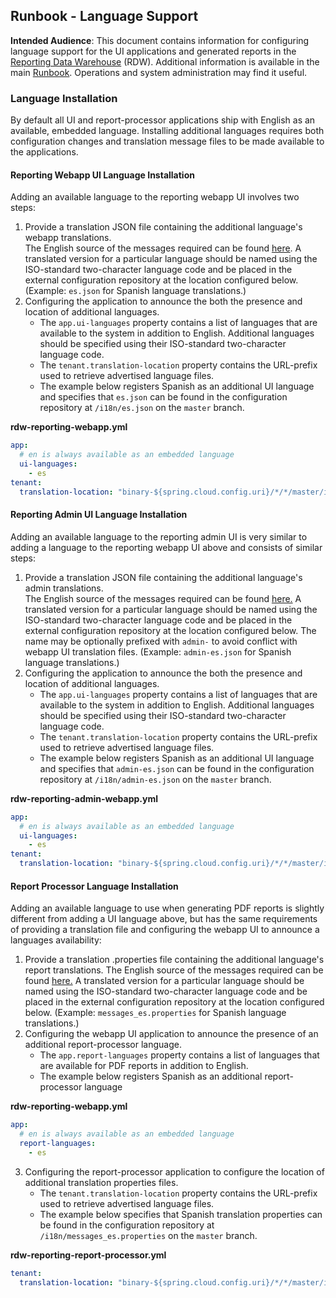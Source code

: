 ## Runbook - Language Support

**Intended Audience**: This document contains information for configuring language support for the UI applications and generated reports in the [Reporting Data Warehouse](../README.md) (RDW). Additional information is available in the main [Runbook](Runbook.md). Operations and system administration may find it useful.

### Language Installation
By default all UI and report-processor applications ship with English as an available, embedded language. Installing additional languages requires both configuration changes and translation message files to be made available to the applications.

#### Reporting Webapp UI Language Installation
Adding an available language to the reporting webapp UI involves two steps:
1. Provide a translation JSON file containing the additional language's webapp translations.  
The English source of the messages required can be found [here](https://github.com/SmarterApp/RDW_Reporting/blob/develop/webapp/src/main/webapp/src/assets/i18n/en.json).
A translated version for a particular language should be named using the ISO-standard two-character language code and be placed in the external configuration repository at the location configured below.
(Example: `es.json` for Spanish language translations.)
2. Configuring the application to announce the both the presence and location of additional languages.
    * The `app.ui-languages` property contains a list of languages that are available to the system in addition to English.
    Additional languages should be specified using their ISO-standard two-character language code.
    * The `tenant.translation-location` property contains the URL-prefix used to retrieve advertised language files.
    * The example below registers Spanish as an additional UI language and specifies that `es.json` can be found in the
    configuration repository at `/i18n/es.json` on the `master` branch.
    
**rdw-reporting-webapp.yml**
```yaml
app:
  # en is always available as an embedded language
  ui-languages:
    - es
tenant:
  translation-location: "binary-${spring.cloud.config.uri}/*/*/master/i18n/"
```

#### Reporting Admin UI Language Installation
Adding an available language to the reporting admin UI is very similar to adding a language to the reporting webapp UI above and consists of similar steps:
1. Provide a translation JSON file containing the additional language's admin translations.  
   The English source of the messages required can be found [here.](https://github.com/SmarterApp/RDW_Reporting/blob/develop/admin-webapp/src/main/webapp/src/assets/i18n/en.json)
   A translated version for a particular language should be named using the ISO-standard two-character language code and be placed in the external configuration repository at the location configured below.
   The name may be optionally prefixed with `admin-` to avoid conflict with webapp UI translation files.
   (Example: `admin-es.json` for Spanish language translations.)
2. Configuring the application to announce the both the presence and location of additional languages.
   * The `app.ui-languages` property contains a list of languages that are available to the system in addition to English.
     Additional languages should be specified using their ISO-standard two-character language code.
   * The `tenant.translation-location` property contains the URL-prefix used to retrieve advertised language files.
   * The example below registers Spanish as an additional UI language and specifies that `admin-es.json` can be found in the
     configuration repository at `/i18n/admin-es.json` on the `master` branch.

**rdw-reporting-admin-webapp.yml**
```yaml
app:
  # en is always available as an embedded language
  ui-languages:
    - es
tenant:
  translation-location: "binary-${spring.cloud.config.uri}/*/*/master/i18n/admin-"
```

#### Report Processor Language Installation
Adding an available language to use when generating PDF reports is slightly different from adding a UI language above, but has the same requirements of providing a translation file and configuring the webapp UI to announce a languages availability:
1. Provide a translation .properties file containing the additional language's report translations.
   The English source of the messages required can be found [here.](https://github.com/SmarterApp/RDW_Reporting/blob/develop/common/src/main/resources/messages.properties)
   A translated version for a particular language should be named using the ISO-standard two-character language code and be placed in the external configuration repository at the location configured below.
   (Example: `messages_es.properties` for Spanish language translations.)
2. Configuring the webapp UI application to announce the presence of an additional report-processor language.
    * The `app.report-languages` property contains a list of languages that are available for PDF reports in addition to English.
    * The example below registers Spanish as an additional report-processor language

**rdw-reporting-webapp.yml**
```yaml
app:
  # en is always available as an embedded language
  report-languages:
    - es
```
3. Configuring the report-processor application to configure the location of additional translation properties files.
    * The `tenant.translation-location` property contains the URL-prefix used to retrieve advertised language files.
    * The example below specifies that Spanish translation properties can be found in the configuration 
    repository at `/i18n/messages_es.properties` on the `master` branch.

**rdw-reporting-report-processor.yml**
```yaml
tenant:
  translation-location: "binary-${spring.cloud.config.uri}/*/*/master/i18n/"
```
